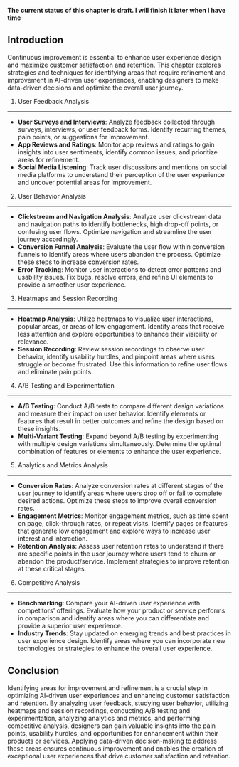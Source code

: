 **The current status of this chapter is draft. I will finish it later when I have time**

Introduction
------------

Continuous improvement is essential to enhance user experience design and maximize customer satisfaction and retention. This chapter explores strategies and techniques for identifying areas that require refinement and improvement in AI-driven user experiences, enabling designers to make data-driven decisions and optimize the overall user journey.

1. User Feedback Analysis
-------------------------

* **User Surveys and Interviews**: Analyze feedback collected through surveys, interviews, or user feedback forms. Identify recurring themes, pain points, or suggestions for improvement.
* **App Reviews and Ratings**: Monitor app reviews and ratings to gain insights into user sentiments, identify common issues, and prioritize areas for refinement.
* **Social Media Listening**: Track user discussions and mentions on social media platforms to understand their perception of the user experience and uncover potential areas for improvement.

2. User Behavior Analysis
-------------------------

* **Clickstream and Navigation Analysis**: Analyze user clickstream data and navigation paths to identify bottlenecks, high drop-off points, or confusing user flows. Optimize navigation and streamline the user journey accordingly.
* **Conversion Funnel Analysis**: Evaluate the user flow within conversion funnels to identify areas where users abandon the process. Optimize these steps to increase conversion rates.
* **Error Tracking**: Monitor user interactions to detect error patterns and usability issues. Fix bugs, resolve errors, and refine UI elements to provide a smoother user experience.

3. Heatmaps and Session Recording
---------------------------------

* **Heatmap Analysis**: Utilize heatmaps to visualize user interactions, popular areas, or areas of low engagement. Identify areas that receive less attention and explore opportunities to enhance their visibility or relevance.
* **Session Recording**: Review session recordings to observe user behavior, identify usability hurdles, and pinpoint areas where users struggle or become frustrated. Use this information to refine user flows and eliminate pain points.

4. A/B Testing and Experimentation
----------------------------------

* **A/B Testing**: Conduct A/B tests to compare different design variations and measure their impact on user behavior. Identify elements or features that result in better outcomes and refine the design based on these insights.
* **Multi-Variant Testing**: Expand beyond A/B testing by experimenting with multiple design variations simultaneously. Determine the optimal combination of features or elements to enhance the user experience.

5. Analytics and Metrics Analysis
---------------------------------

* **Conversion Rates**: Analyze conversion rates at different stages of the user journey to identify areas where users drop off or fail to complete desired actions. Optimize these steps to improve overall conversion rates.
* **Engagement Metrics**: Monitor engagement metrics, such as time spent on page, click-through rates, or repeat visits. Identify pages or features that generate low engagement and explore ways to increase user interest and interaction.
* **Retention Analysis**: Assess user retention rates to understand if there are specific points in the user journey where users tend to churn or abandon the product/service. Implement strategies to improve retention at these critical stages.

6. Competitive Analysis
-----------------------

* **Benchmarking**: Compare your AI-driven user experience with competitors' offerings. Evaluate how your product or service performs in comparison and identify areas where you can differentiate and provide a superior user experience.
* **Industry Trends**: Stay updated on emerging trends and best practices in user experience design. Identify areas where you can incorporate new technologies or strategies to enhance the overall user experience.

Conclusion
----------

Identifying areas for improvement and refinement is a crucial step in optimizing AI-driven user experiences and enhancing customer satisfaction and retention. By analyzing user feedback, studying user behavior, utilizing heatmaps and session recordings, conducting A/B testing and experimentation, analyzing analytics and metrics, and performing competitive analysis, designers can gain valuable insights into the pain points, usability hurdles, and opportunities for enhancement within their products or services. Applying data-driven decision-making to address these areas ensures continuous improvement and enables the creation of exceptional user experiences that drive customer satisfaction and retention.
